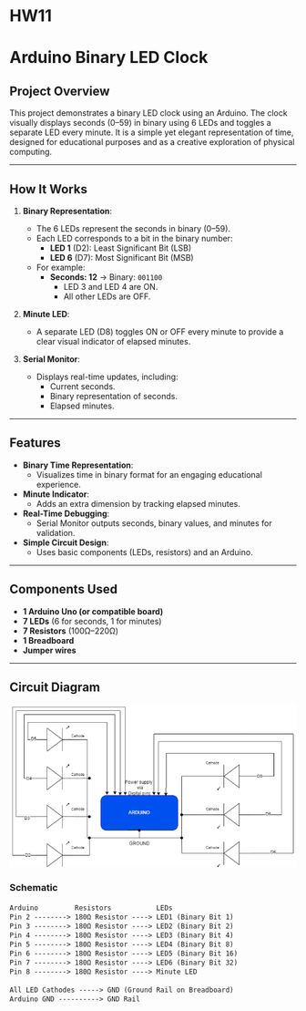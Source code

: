 # HW11
# **Arduino Binary LED Clock**

## **Project Overview**
This project demonstrates a binary LED clock using an Arduino. The clock visually displays seconds (0–59) in binary using 6 LEDs and toggles a separate LED every minute. It is a simple yet elegant representation of time, designed for educational purposes and as a creative exploration of physical computing.

---

## **How It Works**
1. **Binary Representation**:
   - The 6 LEDs represent the seconds in binary (0–59).
   - Each LED corresponds to a bit in the binary number:
     - **LED 1** (D2): Least Significant Bit (LSB)
     - **LED 6** (D7): Most Significant Bit (MSB)
   - For example:
     - **Seconds: 12** → Binary: `001100`
       - LED 3 and LED 4 are ON.
       - All other LEDs are OFF.

2. **Minute LED**:
   - A separate LED (D8) toggles ON or OFF every minute to provide a clear visual indicator of elapsed minutes.

3. **Serial Monitor**:
   - Displays real-time updates, including:
     - Current seconds.
     - Binary representation of seconds.
     - Elapsed minutes.

---

## **Features**
- **Binary Time Representation**:
  - Visualizes time in binary format for an engaging educational experience.
- **Minute Indicator**:
  - Adds an extra dimension by tracking elapsed minutes.
- **Real-Time Debugging**:
  - Serial Monitor outputs seconds, binary values, and minutes for validation.
- **Simple Circuit Design**:
  - Uses basic components (LEDs, resistors) and an Arduino.

---

## **Components Used**
- **1 Arduino Uno (or compatible board)**
- **7 LEDs** (6 for seconds, 1 for minutes)
- **7 Resistors** (100Ω–220Ω)
- **1 Breadboard**
- **Jumper wires**

---

## **Circuit Diagram**
   ![iCircuit Diagram](circuitdiagram..png)
### **Schematic**

```plaintext
Arduino         Resistors           LEDs
Pin 2 --------> 180Ω Resistor ----> LED1 (Binary Bit 1)
Pin 3 --------> 180Ω Resistor ----> LED2 (Binary Bit 2)
Pin 4 --------> 180Ω Resistor ----> LED3 (Binary Bit 4)
Pin 5 --------> 180Ω Resistor ----> LED4 (Binary Bit 8)
Pin 6 --------> 180Ω Resistor ----> LED5 (Binary Bit 16)
Pin 7 --------> 180Ω Resistor ----> LED6 (Binary Bit 32)
Pin 8 --------> 180Ω Resistor ----> Minute LED

All LED Cathodes -----> GND (Ground Rail on Breadboard)
Arduino GND ----------> GND Rail

